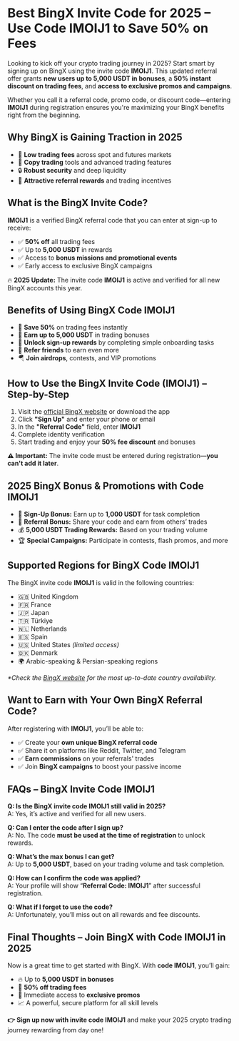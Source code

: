 <h1>Best BingX Invite Code for 2025 – Use Code <strong>IMOIJ1</strong> to Save 50% on Fees</h1>
  <p>Looking to kick off your crypto trading journey in 2025? Start smart by signing up on BingX using the invite code <strong>IMOIJ1</strong>. This updated referral offer grants <strong>new users up to 5,000 USDT in bonuses</strong>, a <strong>50% instant discount on trading fees</strong>, and <strong>access to exclusive promos and campaigns</strong>.</p>
  <p>Whether you call it a referral code, promo code, or discount code—entering <strong>IMOIJ1</strong> during registration ensures you're maximizing your BingX benefits right from the beginning.</p>

  <h2>Why BingX is Gaining Traction in 2025</h2>
  <ul>
    <li>🚀 <strong>Low trading fees</strong> across spot and futures markets</li>
    <li>🔁 <strong>Copy trading</strong> tools and advanced trading features</li>
    <li>🔒 <strong>Robust security</strong> and deep liquidity</li>
    <li>🎁 <strong>Attractive referral rewards</strong> and trading incentives</li>
  </ul>

  <h2>What is the BingX Invite Code?</h2>
  <p><strong>IMOIJ1</strong> is a verified BingX referral code that you can enter at sign-up to receive:</p>
  <ul>
    <li>✅ <strong>50% off</strong> all trading fees</li>
    <li>✅ Up to <strong>5,000 USDT</strong> in rewards</li>
    <li>✅ Access to <strong>bonus missions and promotional events</strong></li>
    <li>✅ Early access to exclusive BingX campaigns</li>
  </ul>
  <p>🔥 <strong>2025 Update:</strong> The invite code <strong>IMOIJ1</strong> is active and verified for all new BingX accounts this year.</p>

  <h2>Benefits of Using BingX Code IMOIJ1</h2>
  <ul>
    <li>💸 <strong>Save 50%</strong> on trading fees instantly</li>
    <li>🎯 <strong>Earn up to 5,000 USDT</strong> in trading bonuses</li>
    <li>🎁 <strong>Unlock sign-up rewards</strong> by completing simple onboarding tasks</li>
    <li>🤝 <strong>Refer friends</strong> to earn even more</li>
    <li>🪂 <strong>Join airdrops</strong>, contests, and VIP promotions</li>
  </ul>

  <h2>How to Use the BingX Invite Code (IMOIJ1) – Step-by-Step</h2>
  <ol>
    <li>Visit the <a href="https://bingx.com/invite/IMOIJ1" target="_blank" rel="noopener noreferrer">official BingX website</a> or download the app</li>
    <li>Click <strong>"Sign Up"</strong> and enter your phone or email</li>
    <li>In the <strong>"Referral Code"</strong> field, enter <strong>IMOIJ1</strong></li>
    <li>Complete identity verification</li>
    <li>Start trading and enjoy your <strong>50% fee discount</strong> and bonuses</li>
  </ol>
  <p><strong>⚠️ Important:</strong> The invite code must be entered during registration—<strong>you can't add it later</strong>.</p>

  <h2>2025 BingX Bonus & Promotions with Code IMOIJ1</h2>
  <ul>
    <li>🎁 <strong>Sign-Up Bonus:</strong> Earn up to <strong>1,000 USDT</strong> for task completion</li>
    <li>💸 <strong>Referral Bonus:</strong> Share your code and earn from others’ trades</li>
    <li>💰 <strong>5,000 USDT Trading Rewards:</strong> Based on your trading volume</li>
    <li>🏆 <strong>Special Campaigns:</strong> Participate in contests, flash promos, and more</li>
  </ul>

  <h2>Supported Regions for BingX Code IMOIJ1</h2>
  <p>The BingX invite code <strong>IMOIJ1</strong> is valid in the following countries:</p>
  <ul>
    <li>🇬🇧 United Kingdom</li>
    <li>🇫🇷 France</li>
    <li>🇯🇵 Japan</li>
    <li>🇹🇷 Türkiye</li>
    <li>🇳🇱 Netherlands</li>
    <li>🇪🇸 Spain</li>
    <li>🇺🇸 United States <em>(limited access)</em></li>
    <li>🇩🇰 Denmark</li>
    <li>🌍 Arabic-speaking & Persian-speaking regions</li>
  </ul>
  <p><em>*Check the <a href="https://bingx.com/invite/IMOIJ1" target="_blank" rel="noopener noreferrer">BingX website</a> for the most up-to-date country availability.</em></p>

  <h2>Want to Earn with Your Own BingX Referral Code?</h2>
  <p>After registering with <strong>IMOIJ1</strong>, you’ll be able to:</p>
  <ul>
    <li>✅ Create your <strong>own unique BingX referral code</strong></li>
    <li>✅ Share it on platforms like Reddit, Twitter, and Telegram</li>
    <li>✅ <strong>Earn commissions</strong> on your referrals' trades</li>
    <li>✅ Join <strong>BingX campaigns</strong> to boost your passive income</li>
  </ul>

  <h2>FAQs – BingX Invite Code IMOIJ1</h2>
  <p><strong>Q: Is the BingX invite code IMOIJ1 still valid in 2025?</strong><br />
  A: Yes, it’s active and verified for all new users.</p>

  <p><strong>Q: Can I enter the code after I sign up?</strong><br />
  A: No. The code <strong>must be used at the time of registration</strong> to unlock rewards.</p>

  <p><strong>Q: What’s the max bonus I can get?</strong><br />
  A: Up to <strong>5,000 USDT</strong>, based on your trading volume and task completion.</p>

  <p><strong>Q: How can I confirm the code was applied?</strong><br />
  A: Your profile will show “<strong>Referral Code: IMOIJ1</strong>” after successful registration.</p>

  <p><strong>Q: What if I forget to use the code?</strong><br />
  A: Unfortunately, you’ll miss out on all rewards and fee discounts.</p>

  <h2>Final Thoughts – Join BingX with Code IMOIJ1 in 2025</h2>
  <p>Now is a great time to get started with BingX. With <strong>code IMOIJ1</strong>, you’ll gain:</p>
  <ul>
    <li>🔥 Up to <strong>5,000 USDT in bonuses</strong></li>
    <li>💸 <strong>50% off trading fees</strong></li>
    <li>🎁 Immediate access to <strong>exclusive promos</strong></li>
    <li>📈 A powerful, secure platform for all skill levels</li>
  </ul>
  <p><strong>👉 Sign up now with invite code IMOIJ1</strong> and make your 2025 crypto trading journey rewarding from day one!</p>
</body>
</html>
